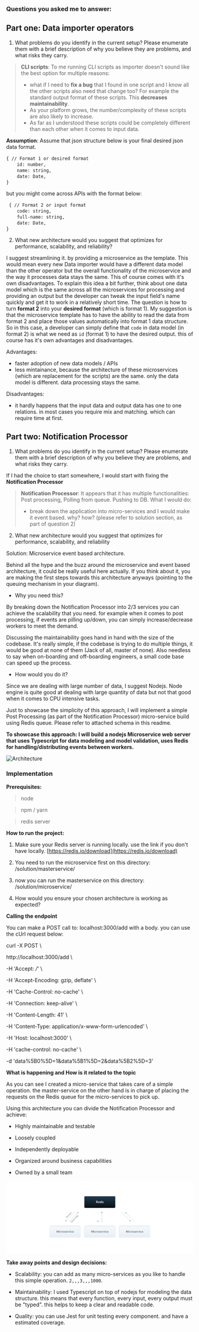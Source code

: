 
  

### Questions you asked me to answer:

  
  Part one: Data importer operators 
 -
1. What problems do you identify in the current setup? Please enumerate them with a brief description of why you believe they are problems, and what risks they carry.
>  **CLI scripts**: To me running CLI scripts as importer doesn't sound like the best option for multiple reasons:
>  - what if I need to **fix a bug** that I found in one script and I know all the other scripts also need that change too? For example the standard output format of these scripts. This **decreases maintainability**.
>  - As your platform grows, the number/complexity of these scripts are also likely to increase.
>  - As far as I understood these scripts could be completely different than each other when it comes to input data. 

**Assumption**: Assume that json structure below is your final desired json data format.

    { // Format 1 or desired format
	    id: number,
	    name: string,
	    date: Date,
    }
but you might come across APIs with the format below:

     { // Format 2 or input format
	    code: string,
	    full-name: string,
	    date: Date,
    }
2. What new architecture would you suggest that optimizes for performance, scalability, and reliability?

I suggest streamlining it. by providing a microservice as the template. This would mean every new Data importer would have a different data model than the other operator but the overall functionality of the microservice and the way it processes data stays the same. This of course comes with it's own disadvantages. To explain this idea a bit further, think about one data model which is the same across all the microservices for processing and providing an output but the developer can tweak the input field's name quickly and get it to work in a relatively short time.
The question is how to turn **format 2** into your **desired format** (which is format 1).
My suggestion is that the microservice template has to have the ability to read the data from format 2 and place those values automatically into format 1 data structure. So in this case, a developer can simply define that `code` in data model (in format 2) is what we need as `id` (format 1) to have the desired output. this of course has it's own advantages and disadvantages.

Advantages:
- faster adoption of new data models / APIs
- less mintainance, because the architecture of these microservices (which are replacement for the scripts) are the same. only the data model is different. data processing stays the same. 

Disadvantages:
- it hardly happens that the input data and output data has one to one relations. in most cases you require mix and matching. which can require time at first.

Part two: Notification Processor
-
1. What problems do you identify in the current setup? Please enumerate them with a brief description of why you believe they are problems, and what risks they carry.

If I had the choice to start somewhere, I would start with fixing the **Notification Processor**

>  **Notification Processor**: It appears that it has multiple functionalities: Post processing, Polling from queue. Pushing to DB. What I would do:
>  - break down the application into micro-services and I would make it event based. why? how? (please refer to solution section, as part of question 2)

  

2. What new architecture would you suggest that optimizes for performance, scalability, and reliability

Solution: Microservice event based architecture.

Behind all the hype and the buzz around the microservice and event based architecture, it could be really useful here actually. If you think about it, you are making the first steps towards this architecture anyways (pointing to the queuing mechanism in your diagram).

- Why you need this?

  

By breaking down the Notification Processor into 2/3 services you can achieve the scalability that you need. for example when it comes to post processing, if events are pilling up/down, you can simply increase/decrease workers to meet the demand.

Discussing the maintainability goes hand in hand with the size of the codebase. It's really simple, if the codebase is trying to do multiple things, it would be good at none of them (Jack of all, master of none). Also needless to say when on-boarding and off-boarding engineers, a small code base can speed up the process.

- How would you do it?

  

Since we are dealing with large number of data, I suggest Nodejs. Node engine is quite good at dealing with large quantity of data but not that good when it comes to CPU intensive tasks.

Just to showcase the simplicity of this approach, I will implement a simple Post Processing (as part of the Notification Processor) micro-service build using Redis queue. Please refer to attached schema in this readme.

  

**To showcase this approach: I will build a nodejs Microservice web server that uses Typescript for data modeling and model validation, uses Redis for handling/distributing events between workers.**

  

![Architecture](Untitled.png)

  
  

### Implementation

**Prerequisites:**

> node

  

> npm / yarn

  

> redis server

  

**How to run the project:**

  

1. Make sure your Redis server is running locally. use the link if you don't have locally. [https://redis.io/download](https://redis.io/download)

2. You need to run the microservice first on this directory: /solution/masterservice/

2. now you can run the masterservice on this directory: /solution/microservice/

3. How would you ensure your chosen architecture is working as expected?

  

**Calling the endpoint**

You can make a POST call to: localhost:3000/add with a body. you can use the cUrl request below:

  

curl -X POST \

http://localhost:3000/add \

-H 'Accept: */*' \

-H 'Accept-Encoding: gzip, deflate' \

-H 'Cache-Control: no-cache' \

-H 'Connection: keep-alive' \

-H 'Content-Length: 41' \

-H 'Content-Type: application/x-www-form-urlencoded' \

-H 'Host: localhost:3000' \

-H 'cache-control: no-cache' \

-d 'data%5B0%5D=1&data%5B1%5D=2&data%5B2%5D=3'

  

**What is happening and How is it related to the topic**

As you can see I created a micro-service that takes care of a simple operation. the master-service on the other hand is in charge of placing the requests on the Redis queue for the micro-services to pick up.

Using this architecture you can divide the Notification Processor and achieve:

- Highly maintainable and testable

- Loosely coupled

- Independently deployable

- Organized around business capabilities

- Owned by a small team

  

![microservices](redis_1.png)

**Take away points and design decisions:**

- Scalability: you can add as many micro-services as you like to handle this simple operation. `2,,,3,,,1000`.

- Maintainability: I used Typescript on top of nodejs for modeling the data structure. this means that every function, every input, every output must be "typed". this helps to keep a clear and readable code.

- Quality: you can use Jest for unit testing every component. and have a estimated coverage.